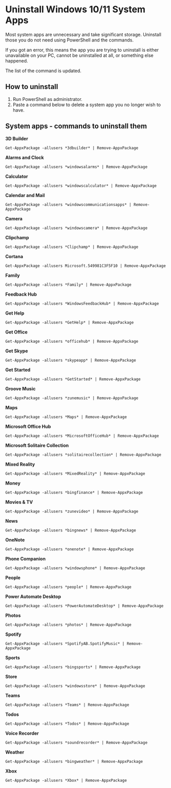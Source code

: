 # Uninstall Windows 10/11 System Apps

<p>Most system apps are unnecessary and take significant storage. Uninstall those you do not need using PowerShell and the commands.</p>
<p>If you got an error, this means the app you are trying to uninstall is either unavailable on your PC, cannot be uninstalled at all, or something else happened.</p>
<p>The list of the command is updated.</p>

## How to uninstall
<ol>
  <li>Run PowerShell as administrator.</li>
  <li>Paste a command below to delete a system app you no longer wish to have.</li>
</ol>

## System apps - commands to uninstall them
**3D Builder**
```
Get-AppxPackage -allusers *3dbuilder* | Remove-AppxPackage
```
**Alarms and Clock**
```
Get-AppxPackage -allusers *windowsalarms* | Remove-AppxPackage
```
**Calculator**
```
Get-AppxPackage -allusers *windowscalculator* | Remove-AppxPackage
```
**Calendar and Mail**
```
Get-AppxPackage -allusers *windowscommunicationsapps* | Remove-AppxPackage
```
**Camera**
```
Get-AppxPackage -allusers *windowscamera* | Remove-AppxPackage
```
**Clipchamp**
```
Get-AppxPackage -allusers *Clipchamp* | Remove-AppxPackage
```
**Cortana**
```
Get-AppxPackage -allusers Microsoft.549981C3F5F10 | Remove-AppxPackage
```
**Family**
```
Get-AppxPackage -allusers *Family* | Remove-AppxPackage
```
**Feedback Hub**
```
Get-AppxPackage -allusers *WindowsFeedbackHub* | Remove-AppxPackage
```
**Get Help**
```
Get-AppxPackage -allusers *GetHelp* | Remove-AppxPackage
```
**Get Office**
```
Get-AppxPackage -allusers *officehub* | Remove-AppxPackage
```
**Get Skype**
```
Get-AppxPackage -allusers *skypeapp* | Remove-AppxPackage
```
**Get Started**
```
Get-AppxPackage -allusers *GetStarted* | Remove-AppxPackage
```
**Groove Music**
```
Get-AppxPackage -allusers *zunemusic* | Remove-AppxPackage
```
**Maps**
```
Get-AppxPackage -allusers *Maps* | Remove-AppxPackage
```
**Microsoft Office Hub**
```
Get-AppxPackage -allusers *MicrosoftOfficeHub* | Remove-AppxPackage
```
**Microsoft Solitaire Collection**
```
Get-AppxPackage -allusers *solitairecollection* | Remove-AppxPackage
```
**Mixed Reality**
```
Get-AppxPackage -allusers *MixedReality* | Remove-AppxPackage
```
**Money**
```
Get-AppxPackage -allusers *bingfinance* | Remove-AppxPackage
```
**Movies & TV**
```
Get-AppxPackage -allusers *zunevideo* | Remove-AppxPackage
```
**News**
```
Get-AppxPackage -allusers *bingnews* | Remove-AppxPackage
```
**OneNote**
```
Get-AppxPackage -allusers *onenote* | Remove-AppxPackage
```
**Phone Companion**
```
Get-AppxPackage -allusers *windowsphone* | Remove-AppxPackage
```
**People**
```
Get-AppxPackage -allusers *people* | Remove-AppxPackage
```
**Power Automate Desktop**
```
Get-AppxPackage -allusers *PowerAutomateDesktop* | Remove-AppxPackage
```
**Photos**
```
Get-AppxPackage -allusers *photos* | Remove-AppxPackage
```
**Spotify**
```
Get-AppxPackage -allusers *SpotifyAB.SpotifyMusic* | Remove-AppxPackage
```
**Sports**
```
Get-AppxPackage -allusers *bingsports* | Remove-AppxPackage
```
**Store**
```
Get-AppxPackage -allusers *windowsstore* | Remove-AppxPackage
```
**Teams**
```
Get-AppxPackage -allusers *Teams* | Remove-AppxPackage
```
**Todos**
```
Get-AppxPackage -allusers *Todos* | Remove-AppxPackage
```
**Voice Recorder**
```
Get-AppxPackage -allusers *soundrecorder* | Remove-AppxPackage
```
**Weather**
```
Get-AppxPackage -allusers *bingweather* | Remove-AppxPackage
```
**Xbox**
```
Get-AppxPackage -allusers *Xbox* | Remove-AppxPackage
```

<br>
